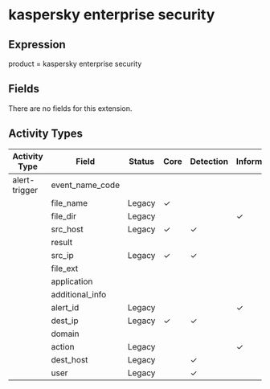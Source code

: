kaspersky enterprise security
=============================

Expression
----------

product = kaspersky enterprise security

Fields
------

There are no fields for this extension.

Activity Types
--------------

| Activity Type | Field           | Status | Core     | Detection | Informational |
| ------------- | --------------- | ------ | -------- | --------- | ------------- |
| alert-trigger | event_name_code |        |          |           |               |
|               | file_name       | Legacy | &#10003; |           |               |
|               | file_dir        | Legacy |          |           | &#10003;      |
|               | src_host        | Legacy | &#10003; | &#10003;  |               |
|               | result          |        |          |           |               |
|               | src_ip          | Legacy | &#10003; | &#10003;  |               |
|               | file_ext        |        |          |           |               |
|               | application     |        |          |           |               |
|               | additional_info |        |          |           |               |
|               | alert_id        | Legacy |          |           | &#10003;      |
|               | dest_ip         | Legacy | &#10003; | &#10003;  |               |
|               | domain          |        |          |           |               |
|               | action          | Legacy |          |           | &#10003;      |
|               | dest_host       | Legacy |          | &#10003;  |               |
|               | user            | Legacy |          | &#10003;  |               |


